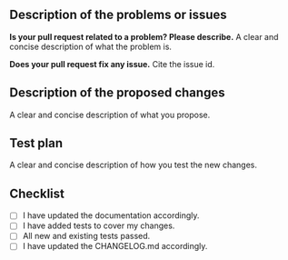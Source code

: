 ## Description of the problems or issues

**Is your pull request related to a problem? Please describe.**
A clear and concise description of what the problem is.

**Does your pull request fix any issue.**
Cite the issue id.

## Description of the proposed changes
A clear and concise description of what you propose.

## Test plan
A clear and concise description of how you test the new changes.

## Checklist

* [ ] I have updated the documentation accordingly.
* [ ] I have added tests to cover my changes.
* [ ] All new and existing tests passed.
* [ ] I have updated the CHANGELOG.md accordingly.

